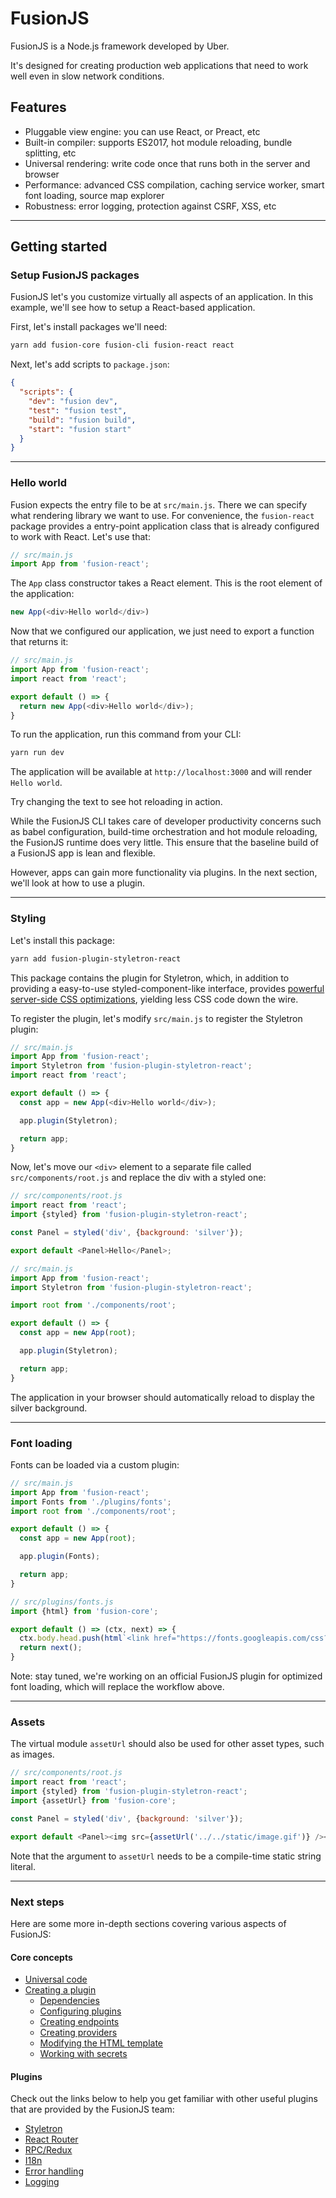 # FusionJS

FusionJS is a Node.js framework developed by Uber.

It's designed for creating production web applications that need to work well even in slow network conditions.

## Features

- Pluggable view engine: you can use React, or Preact, etc
- Built-in compiler: supports ES2017, hot module reloading, bundle splitting, etc
- Universal rendering: write code once that runs both in the server and browser
- Performance: advanced CSS compilation, caching service worker, smart font loading, source map explorer
- Robustness: error logging, protection against CSRF, XSS, etc

---

## Getting started

### Setup FusionJS packages

FusionJS let's you customize virtually all aspects of an application. In this example, we'll see how to setup a React-based application.

First, let's install packages we'll need:

```sh
yarn add fusion-core fusion-cli fusion-react react
```

Next, let's add scripts to `package.json`:

```json
{
  "scripts": {
    "dev": "fusion dev",
    "test": "fusion test",
    "build": "fusion build",
    "start": "fusion start"
  }
}
```

---

### Hello world

Fusion expects the entry file to be at `src/main.js`. There we can specify what rendering library we want to use. For convenience, the `fusion-react` package provides a entry-point application class that is already configured to work with React. Let's use that:

```js
// src/main.js
import App from 'fusion-react';
```

The `App` class constructor takes a React element. This is the root element of the application:

```js
new App(<div>Hello world</div>)
```

Now that we configured our application, we just need to export a function that returns it:

```js
// src/main.js
import App from 'fusion-react';
import react from 'react';

export default () => {
  return new App(<div>Hello world</div>);
}
```

To run the application, run this command from your CLI:

```sh
yarn run dev
```

The application will be available at `http://localhost:3000` and will render `Hello world`.

Try changing the text to see hot reloading in action.

While the FusionJS CLI takes care of developer productivity concerns such as babel configuration, build-time orchestration and hot module reloading, the FusionJS runtime does very little. This ensure that the baseline build of a FusionJS app is lean and flexible.

However, apps can gain more functionality via plugins. In the next section, we'll look at how to use a plugin.

---

### Styling

Let's install this package:

```sh
yarn add fusion-plugin-styletron-react
```

This package contains the plugin for Styletron, which, in addition to providing a easy-to-use styled-component-like interface, provides [powerful server-side CSS optimizations](https://ryantsao.com/blog/virtual-css-with-styletron), yielding less CSS code down the wire.

To register the plugin, let's modify `src/main.js` to register the Styletron plugin:

```js
// src/main.js
import App from 'fusion-react';
import Styletron from 'fusion-plugin-styletron-react';
import react from 'react';

export default () => {
  const app = new App(<div>Hello world</div>);

  app.plugin(Styletron);

  return app;
}
```

Now, let's move our `<div>` element to a separate file called `src/components/root.js` and replace the div with a styled one:

```js
// src/components/root.js
import react from 'react';
import {styled} from 'fusion-plugin-styletron-react';

const Panel = styled('div', {background: 'silver'});

export default <Panel>Hello</Panel>;

// src/main.js
import App from 'fusion-react';
import Styletron from 'fusion-plugin-styletron-react';

import root from './components/root';

export default () => {
  const app = new App(root);

  app.plugin(Styletron);

  return app;
}
```

The application in your browser should automatically reload to display the silver background.

---

### Font loading

Fonts can be loaded via a custom plugin:

```js
// src/main.js
import App from 'fusion-react';
import Fonts from './plugins/fonts';
import root from './components/root';

export default () => {
  const app = new App(root);

  app.plugin(Fonts);

  return app;
}

// src/plugins/fonts.js
import {html} from 'fusion-core';

export default () => (ctx, next) => {
  ctx.body.head.push(html`<link href="https://fonts.googleapis.com/css?family=Open+Sans" rel="stylesheet" />`);
  return next();
}
```

Note: stay tuned, we're working on an official FusionJS plugin for optimized font loading, which will replace the workflow above.

---

### Assets

The virtual module `assetUrl` should also be used for other asset types, such as images.

```js
// src/components/root.js
import react from 'react';
import {styled} from 'fusion-plugin-styletron-react';
import {assetUrl} from 'fusion-core';

const Panel = styled('div', {background: 'silver'});

export default <Panel><img src={assetUrl('../../static/image.gif')} /></Panel>;
```

Note that the argument to `assetUrl` needs to be a compile-time static string literal.

---

### Next steps

Here are some more in-depth sections covering various aspects of FusionJS:

#### Core concepts

- [Universal code](./universal-code.md)
- [Creating a plugin](./creating-a-plugin.md)
  - [Dependencies](./dependencies.md)
  - [Configuring plugins](./configuring-plugins.md)
  - [Creating endpoints](./creating-endpoints.md)
  - [Creating providers](./creating-providers.md)
  - [Modifying the HTML template](./modifying-html-template.md)
  - [Working with secrets](./working-with-secrets.md)

#### Plugins

Check out the links below to help you get familiar with other useful plugins that are provided by the FusionJS team:

- [Styletron](../fusion-plugin-styletron-react)
- [React Router](../fusion-plugin-react-router)
- [RPC/Redux](../fusion-plugin-rpc-redux-react)
- [I18n](../fusion-plugin-i18n-react)
- [Error handling](../fusion-plugin-error-handling)
- [Logging](../fusion-plugin-universal-logger)
